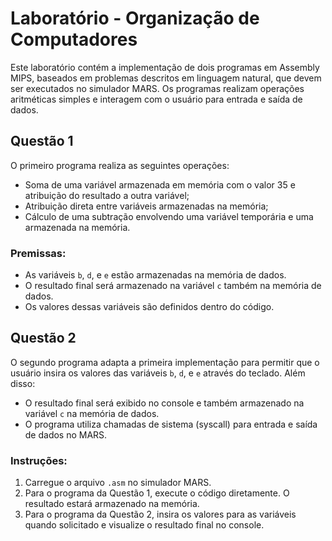 # Laboratório - Organização de Computadores

Este laboratório contém a implementação de dois programas em Assembly MIPS, baseados em problemas descritos em linguagem natural, que devem ser executados no simulador MARS. Os programas realizam operações aritméticas simples e interagem com o usuário para entrada e saída de dados.

## Questão 1
O primeiro programa realiza as seguintes operações:
- Soma de uma variável armazenada em memória com o valor 35 e atribuição do resultado a outra variável;
- Atribuição direta entre variáveis armazenadas na memória;
- Cálculo de uma subtração envolvendo uma variável temporária e uma armazenada na memória.

### Premissas:
- As variáveis `b`, `d`, e `e` estão armazenadas na memória de dados.
- O resultado final será armazenado na variável `c` também na memória de dados.
- Os valores dessas variáveis são definidos dentro do código.

## Questão 2
O segundo programa adapta a primeira implementação para permitir que o usuário insira os valores das variáveis `b`, `d`, e `e` através do teclado. Além disso:
- O resultado final será exibido no console e também armazenado na variável `c` na memória de dados.
- O programa utiliza chamadas de sistema (syscall) para entrada e saída de dados no MARS.

### Instruções:
1. Carregue o arquivo `.asm` no simulador MARS.
2. Para o programa da Questão 1, execute o código diretamente. O resultado estará armazenado na memória.
3. Para o programa da Questão 2, insira os valores para as variáveis quando solicitado e visualize o resultado final no console.
